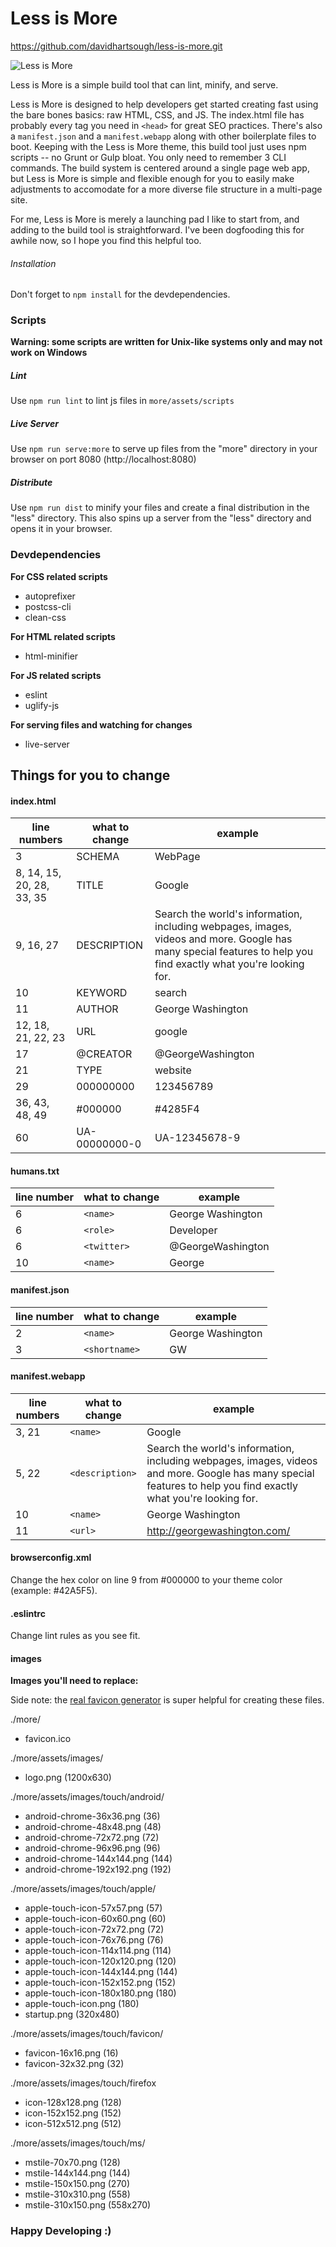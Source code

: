 # Less is More
https://github.com/davidhartsough/less-is-more.git

![Less is More](http://davidhartsough.com/assets/images/projects/lessismore.png)

Less is More is a simple build tool that can lint, minify, and serve.

Less is More is designed to help developers get started creating fast using the bare bones basics: raw HTML, CSS, and JS. The index.html file has probably every tag you need in `<head>` for great SEO practices. There's also a `manifest.json` and a `manifest.webapp` along with other boilerplate files to boot. Keeping with the Less is More theme, this build tool just uses npm scripts -- no Grunt or Gulp bloat. You only need to remember 3 CLI commands. The build system is centered around a single page web app, but Less is More is simple and flexible enough for you to easily make adjustments to accomodate for a more diverse file structure in a multi-page site.

For me, Less is More is merely a launching pad I like to start from, and adding to the build tool is straightforward. I've been dogfooding this for awhile now, so I hope you find this helpful too.

###### Installation
Don't forget to `npm install` for the devdependencies.

### Scripts
**Warning: some scripts are written for Unix-like systems only and may not work on Windows**
##### Lint
Use `npm run lint` to lint js files in `more/assets/scripts`
##### Live Server
Use `npm run serve:more` to serve up files from the "more" directory in your browser on port 8080 (http://localhost:8080)
##### Distribute
Use `npm run dist` to minify your files and create a final distribution in the "less" directory. This also spins up a server from the "less" directory and opens it in your browser.

### Devdependencies
**For CSS related scripts**
- autoprefixer
- postcss-cli
- clean-css

**For HTML related scripts**
- html-minifier

**For JS related scripts**
- eslint
- uglify-js

**For serving files and watching for changes**
- live-server

## Things for you to change

#### index.html
| line numbers | what to change | example |
| -------- | -------- | -------- |
| 3 | SCHEMA | WebPage |
| 8, 14, 15, 20, 28, 33, 35 | TITLE | Google |
| 9, 16, 27 | DESCRIPTION | Search the world's information, including webpages, images, videos and more. Google has many special features to help you find exactly what you're looking for. |
| 10 | KEYWORD | search |
| 11 | AUTHOR | George Washington |
| 12, 18, 21, 22, 23 | URL | google |
| 17 | @CREATOR | @GeorgeWashington |
| 21 | TYPE | website |
| 29 | 000000000 | 123456789 |
| 36, 43, 48, 49 | #000000 | #4285F4 |
| 60 | UA-00000000-0 | UA-12345678-9 |

#### humans.txt
| line number | what to change | example |
| ---- | ---- | ---- |
| 6 | `<name>` | George Washington |
| 6 | `<role>` | Developer |
| 6 | `<twitter>` | @GeorgeWashington |
| 10 | `<name>` | George |

#### manifest.json
| line number | what to change | example |
| ---- | ---- | ---- |
| 2 | `<name>` | George Washington |
| 3 | `<shortname>` | GW |

#### manifest.webapp
| line numbers | what to change | example |
| ---- | ---- | ---- |
| 3, 21 | `<name>` | Google |
| 5, 22 | `<description>` | Search the world's information, including webpages, images, videos and more. Google has many special features to help you find exactly what you're looking for. |
| 10 | `<name>` | George Washington |
| 11 | `<url>` | http://georgewashington.com/ |

#### browserconfig.xml
Change the hex color on line 9 from #000000 to your theme color (example: #42A5F5).

#### .eslintrc
Change lint rules as you see fit.

#### images
**Images you'll need to replace:**

Side note: the [real favicon generator](http://realfavicongenerator.net/) is super helpful for creating these files.

./more/
- favicon.ico

./more/assets/images/
- logo.png (1200x630)

./more/assets/images/touch/android/
- android-chrome-36x36.png (36)
- android-chrome-48x48.png (48)
- android-chrome-72x72.png (72)
- android-chrome-96x96.png (96)
- android-chrome-144x144.png (144)
- android-chrome-192x192.png (192)

./more/assets/images/touch/apple/
- apple-touch-icon-57x57.png (57)
- apple-touch-icon-60x60.png (60)
- apple-touch-icon-72x72.png (72)
- apple-touch-icon-76x76.png (76)
- apple-touch-icon-114x114.png (114)
- apple-touch-icon-120x120.png (120)
- apple-touch-icon-144x144.png (144)
- apple-touch-icon-152x152.png (152)
- apple-touch-icon-180x180.png (180)
- apple-touch-icon.png (180)
- startup.png (320x480)

./more/assets/images/touch/favicon/
- favicon-16x16.png (16)
- favicon-32x32.png (32)

./more/assets/images/touch/firefox
- icon-128x128.png (128)
- icon-152x152.png (152)
- icon-512x512.png (512)

./more/assets/images/touch/ms/
- mstile-70x70.png (128)
- mstile-144x144.png (144)
- mstile-150x150.png (270)
- mstile-310x310.png (558)
- mstile-310x150.png (558x270)

### Happy Developing :)
